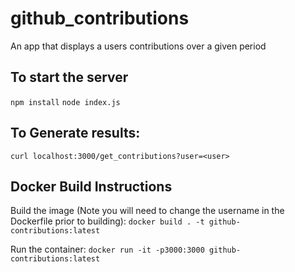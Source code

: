 # github_contributions
An app that displays a users contributions over a given period

## To start the server
`npm install`
`node index.js`

## To Generate results:
`curl localhost:3000/get_contributions?user=<user>`


## Docker Build Instructions

Build the image (Note you will need to change the username in the Dockerfile prior to building):
`docker build . -t github-contributions:latest`

Run the container:
`docker run -it -p3000:3000 github-contributions:latest`

